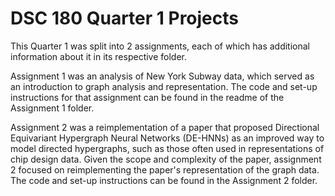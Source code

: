# DSC 180 Quarter 1 Projects
This Quarter 1 was split into 2 assignments, each of which has additional information about it in its respective folder.  

Assignment 1 was an analysis of New York Subway data, which served as an introduction to graph analysis and representation. The code and set-up instructions for that assignment can be found in the readme of the Assignment 1 folder.  

Assignment 2 was a reimplementation of a paper that proposed Directional Equivariant Hypergraph Neural Networks (DE-HNNs) as an improved way to model directed hypergraphs, such as those often used in representations of chip design data. Given the scope and complexity of the paper, assignment 2 focused on reimplementing the paper's representation of the graph data. The code and set-up instructions can be found in the Assignment 2 folder.
